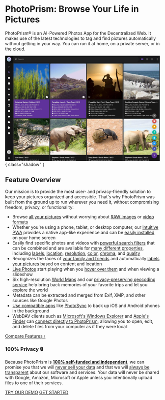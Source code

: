 # PhotoPrism: Browse Your Life in Pictures

PhotoPrism® is an AI-Powered Photos App for the Decentralized Web. It makes use of the latest technologies to tag and find pictures automatically without getting in your way. You can run it at home, on a private server, or in the cloud.

![Screenshot](img/desktop-search.jpg){ class="shadow" }

## Feature Overview

Our mission is to provide the most user- and privacy-friendly solution to keep your pictures organized and accessible. That's why PhotoPrism was built from the ground up to run wherever you need it, without compromising freedom, privacy, or functionality:

* Browse [all your pictures](https://docs.photoprism.app/user-guide/organize/browse/) without worrying about [RAW images](https://www.photoprism.app/kb/file-formats) or [video formats](https://docs.photoprism.app/user-guide/organize/video/)
* Whether you're using a phone, tablet, or desktop computer, our [intuitive PWA](https://try.photoprism.app/) provides a native app-like experience and can be [easily installed](https://docs.photoprism.app/user-guide/pwa/) on your home screen
* Easily find specific photos and videos with [powerful search filters](https://docs.photoprism.app/user-guide/search/filters/) that can be combined and are available for [many different properties](https://docs.photoprism.app/user-guide/search/filters/#filter-reference), including [labels](https://try.photoprism.app/library/labels), [location](https://try.photoprism.app/library/places?q=s2:47a85a63f764), [resolution](https://try.photoprism.app/library/browse?view=cards&q=mp:4), [color](https://try.photoprism.app/library/browse?view=cards&q=color:red), [chroma](https://try.photoprism.app/library/browse?view=cards&q=mono%3Atrue), and [quality](https://try.photoprism.app/library/review)
* Recognizes the faces of [your family and friends](https://demo.photoprism.app/library/people/new) and automatically [labels your pictures](https://try.photoprism.app/library/labels) based on content and location
* [Live Photos](https://try.photoprism.app/library/live) start playing when you [hover over them](https://try.photoprism.app/library/browse?view=cards&q=type%3Alive) and when viewing a slideshow
* Six high-resolution [World Maps](https://try.photoprism.app/library/places) and our [privacy-preserving geocoding service](https://docs.photoprism.app/getting-started/#maps-places) help bring back memories of your favorite trips and let you explore the world
* Metadata can be extracted and merged from Exif, XMP, and other sources like Google Photos
* [Use compatible apps](https://docs.photoprism.app/user-guide/native-apps/) like [PhotoSync](https://link.photoprism.app/photosync) to back up iOS and Android phones in the background
* WebDAV clients such as [Microsoft's Windows Explorer](https://docs.photoprism.app/user-guide/sync/webdav/#__tabbed_1_2) and [Apple's Finder](https://docs.photoprism.app/user-guide/sync/webdav/#connect-to-a-webdav-server) can [connect directly to PhotoPrism](https://docs.photoprism.app/user-guide/sync/webdav/), allowing you to open, edit, and delete files from your computer as if they were local

[Compare Features ›](https://www.photoprism.app/editions#compare)

### 100% Privacy :lock:

Because PhotoPrism is [**100% self-funded and independent**](https://www.photoprism.app/membership), we can promise you that we will [never sell your data](https://www.photoprism.app/privacy) and that we will [always be transparent](https://www.photoprism.app/terms) about our software and services. Your data will never be shared with Google, Amazon, Microsoft or Apple unless you intentionally upload files to one of their services.

<p class="center-align action-buttons">
  <a class="action-button action-secondary" href="https://try.photoprism.app/" target="_blank">TRY OUR DEMO</a>
  <a class="action-button action-primary" href="getting-started/">GET STARTED</a>
</p>